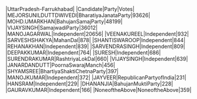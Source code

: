  
|UttarPradesh-Farrukhabad|
|Candidate|Party|Votes|
|MEJORSUNILDUTTDWIVEDI|BharatiyaJanataParty|93626|
|MOHD.UMARKHAN|BahujanSamajParty|48199|
|VIJAYSINGH|SamajwadiParty|36012|
|MANOJAGARWAL|Independent|20656|
|VEENAKUREEL|Independent|932|
|SARVESHSHAKYA|MahanDal|878|
|SHANTISWAROOP|Independent|844|
|REHANAKHAN|Independent|839|
|SARVENDRASINGH|Independent|809|
|DEEPAKKUMAR|Independent|764|
|SURESH|Independent|686|
|SURENDRAKUMAR|RashtriyaLokDal|660|
|VIJAYSINGH|Independent|639|
|JANARDANDUTT|PoornaSwarajManch|456|
|SHYAMSREE|BhartiyaShaktiChetnaParty|397|
|MANOJKUMAR|Independent|372|
|JAYVEER|RepublicanPartyofIndia|231|
|HANSRAM|Independent|229|
|DHANANJIA|BahujanMuktiParty|228|
|GAURAVKUMAR|Independent|166|
|NoneoftheAbove|NoneoftheAbove|359|
